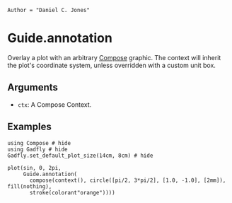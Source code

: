 ```@meta
Author = "Daniel C. Jones"
```

# Guide.annotation

Overlay a plot with an arbitrary [Compose](http://composejl.org/) graphic. The
context will inherit the plot's coordinate system, unless overridden with a
custom unit box.

## Arguments
  * `ctx`: A Compose Context.

## Examples

```@example 1
using Compose # hide
using Gadfly # hide
Gadfly.set_default_plot_size(14cm, 8cm) # hide
```

```@example 1
plot(sin, 0, 2pi,
     Guide.annotation(
       compose(context(), circle([pi/2, 3*pi/2], [1.0, -1.0], [2mm]), fill(nothing),
       stroke(colorant"orange"))))

```
